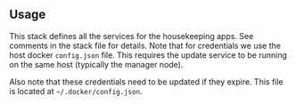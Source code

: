 ## Usage

This stack defines all the services for the housekeeping apps. See comments in the stack file for details. Note that for credentials we use the host docker `config.json` file. This requires the update service to be running on the same host (typically the manager node).

Also note that these credentials need to be updated if they expire. This file is located at `~/.docker/config.json`.
